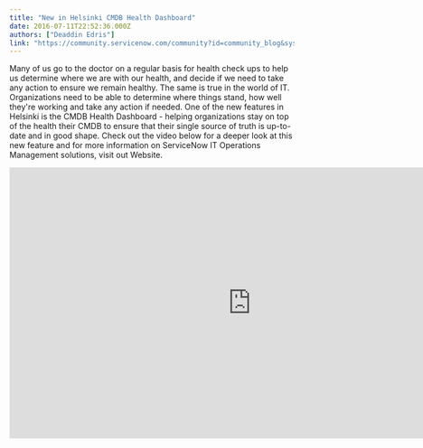 ```yaml
---
title: "New in Helsinki CMDB Health Dashboard"
date: 2016-07-11T22:52:36.000Z
authors: ["Deaddin Edris"]
link: "https://community.servicenow.com/community?id=community_blog&sys_id=9a9c6ee1dbd0dbc01dcaf3231f9619c4"
---
```

<p>Many of us go to the doctor on a regular basis for health check ups to help us determine where we are with our health, and decide if we need to take any action to ensure we remain healthy. The same is true in the world of IT. Organizations need to be able to determine where things stand, how well they're working and take any action if needed. One of the new features in Helsinki is the CMDB Health Dashboard - helping organizations stay on top of the health their CMDB to ensure that their single source of truth is up-to-date and in good shape. Check out the video below for a deeper look at this new feature and for more information on ServiceNow IT Operations Management solutions, visit out Website.</p><p></p><p><iframe frameborder="0" height="480" src="https://www.youtube.com/embed/CvMRT3NExIo" width="853"> 
</iframe></p>